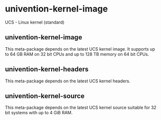 # univention-kernel-image
UCS - Linux kernel (standard)

## univention-kernel-image
This meta-package depends on the latest UCS kernel image. It supports up to 64 GB RAM on 32 bit CPUs and up to 128 TB memory on 64 bit CPUs.

## univention-kernel-headers
This meta-package depends on the latest UCS kernel headers.

## univention-kernel-source
This meta-package depends on the latest UCS kernel source suitable for 32 bit systems with up to 4 GiB RAM.
